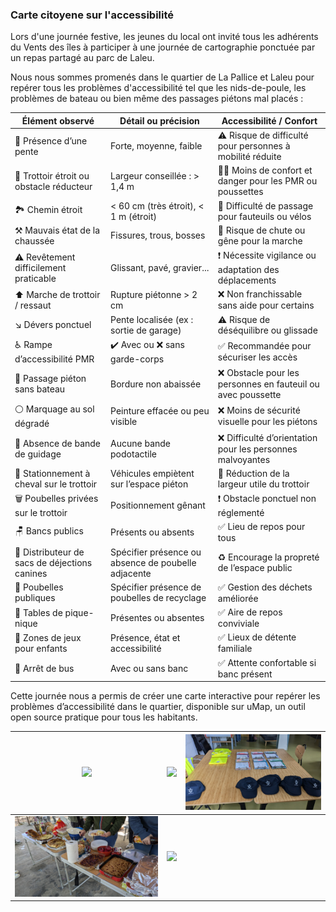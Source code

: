 ### Carte citoyene sur l'accessibilité
Lors d'une journée festive, les jeunes du local ont invité tous les adhérents du Vents des îles à participer à une journée de cartographie ponctuée par un repas partagé au parc de Laleu.

Nous nous sommes promenés dans le quartier de La Pallice et Laleu pour repérer tous les problèmes d'accessibilité tel que les nids-de-poule, les problèmes de bateau ou bien même des passages piétons mal placés :

| **Élément observé**                                     | **Détail ou précision**                                                            | **Accessibilité / Confort**                                              |
|---------------------------------------------------------|------------------------------------------------------------------------------------|---------------------------------------------------------------------------|
| 🧭 Présence d’une pente                                  | Forte, moyenne, faible                                                             | ⚠️ Risque de difficulté pour personnes à mobilité réduite                |
| 🚧 Trottoir étroit ou obstacle réducteur                | Largeur conseillée : > 1,4 m                                                       | 🚶‍♂️ Moins de confort et danger pour les PMR ou poussettes              |
| 🏞️ Chemin étroit                                        | < 60 cm (très étroit), < 1 m (étroit)                                              | 🚷 Difficulté de passage pour fauteuils ou vélos                         |
| ⚒️ Mauvais état de la chaussée                          | Fissures, trous, bosses                                                            | 🔧 Risque de chute ou gêne pour la marche                                |
| ⚠️ Revêtement difficilement praticable                  | Glissant, pavé, gravier...                                                         | ❗ Nécessite vigilance ou adaptation des déplacements                     |
| ⬆️ Marche de trottoir / ressaut                         | Rupture piétonne > 2 cm                                                            | ❌ Non franchissable sans aide pour certains                              |
| ↘️ Dévers ponctuel                                      | Pente localisée (ex : sortie de garage)                                            | ⚠️ Risque de déséquilibre ou glissade                                    |
| ♿ Rampe d’accessibilité PMR                             | ✔️ Avec ou ❌ sans garde-corps                                                     | ✅ Recommandée pour sécuriser les accès                                  |
| 🛑 Passage piéton sans bateau                           | Bordure non abaissée                                                               | ❌ Obstacle pour les personnes en fauteuil ou avec poussette             |
| ⚪ Marquage au sol dégradé                              | Peinture effacée ou peu visible                                                    | ❌ Moins de sécurité visuelle pour les piétons                           |
| 🚷 Absence de bande de guidage                         | Aucune bande podotactile                                                           | ❌ Difficulté d’orientation pour les personnes malvoyantes               |
| 🚗 Stationnement à cheval sur le trottoir              | Véhicules empiètent sur l’espace piéton                                            | 🚫 Réduction de la largeur utile du trottoir                             |
| 🗑️ Poubelles privées sur le trottoir                    | Positionnement gênant                                                              | ❗ Obstacle ponctuel non réglementé                                      |
| 🪑 Bancs publics                                        | Présents ou absents                                                                | ✅ Lieu de repos pour tous                                               |
| 🐶 Distributeur de sacs de déjections canines          | Spécifier présence ou absence de poubelle adjacente                                | ♻️ Encourage la propreté de l’espace public                              |
| 🚮 Poubelles publiques                                  | Spécifier présence de poubelles de recyclage                                       | ✅ Gestion des déchets améliorée                                         |
| 🧺 Tables de pique-nique                                | Présentes ou absentes                                                              | ✅ Aire de repos conviviale                                              |
| 🧒 Zones de jeux pour enfants                          | Présence, état et accessibilité                                                    | ✅ Lieux de détente familiale                                            |
| 🚌 Arrêt de bus                                         | Avec ou sans banc                                                                  | ✅ Attente confortable si banc présent                                   |

Cette journée nous a permis de créer une carte interactive pour repérer les problèmes d’accessibilité dans le quartier, disponible sur uMap, un outil open source pratique pour tous les habitants.

| ![](IMG_20240706_111742.jpg) | ![](IMG_20240706_115252.jpg) | ![](PXL_20240706_071547158.jpg) |
|------------------------------|------------------------------|----------------------------------|
| ![](PXL_20240706_104708472.jpg) | ![](IMG_20240706_102908.jpg) |                                  |
